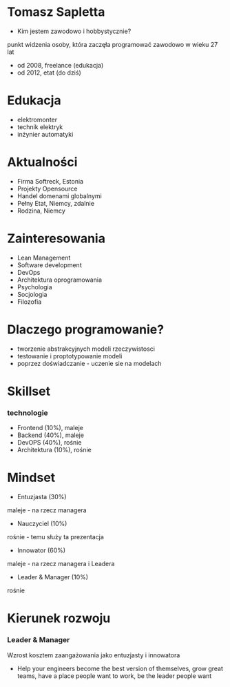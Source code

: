 # Tomasz Sapletta

+ Kim jestem zawodowo i hobbystycznie? 

punkt widzenia osoby, która zaczęła programować zawodowo w wieku 27 lat
  
+ od 2008, freelance (edukacja)
+ od 2012, etat (do dziś)

# Edukacja

+ elektromonter
+ technik elektryk
+ inżynier automatyki

# Aktualności

+ Firma Softreck, Estonia
+ Projekty Opensource
+ Handel domenami globalnymi
+ Pełny Etat, Niemcy, zdalnie 
+ Rodzina, Niemcy


# Zainteresowania
+ Lean Management
+ Software development
+ DevOps
+ Architektura oprogramowania
+ Psychologia
+ Socjologia
+ Filozofia


# Dlaczego programowanie?

+ tworzenie abstrakcyjnych modeli rzeczywistosci
+ testowanie i proptotypowanie modeli
+ poprzez doświadczanie - uczenie sie na modelach


# Skillset 
### technologie

+ Frontend (10%), maleje
+ Backend (40%), maleje
+ DevOPS (40%), rośnie
+ Architektura (10%), rośnie

# Mindset

[comment]: <> (Każdy z nas ma w różnych tematach różne punkty widzenia:)

+ Entuzjasta (30%)

maleje - na rzecz managera

+ Nauczyciel (10%)

rośnie - temu służy ta prezentacja

+ Innowator (60%)

maleje - na rzecz managera i Leadera

+ Leader & Manager (10%)

rośnie


# Kierunek rozwoju

### Leader & Manager 

Wzrost kosztem zaangażowania jako entuzjasty i innowatora

+ Help your engineers become the best version of themselves, 
grow great teams, have a place people want to work, be the leader people want


